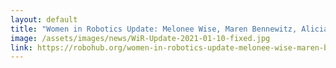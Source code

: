 ```yaml
---
layout: default
title: "Women in Robotics Update: Melonee Wise, Maren Bennewitz, Alicia Casals"
image: /assets/images/news/WiR-Update-2021-01-10-fixed.jpg
link: https://robohub.org/women-in-robotics-update-melonee-wise-maren-bennewitz-alicia-casals/
---
```

